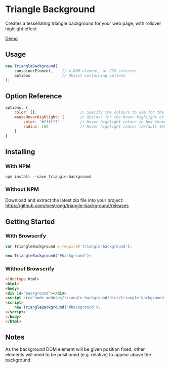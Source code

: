 # Triangle Background

Creates a tessellating triangle background for your web page, with rollover highlight effect

[Demo](http://joestrong.github.io/triangle-background)

## Usage

```JavaScript
new TriangleBackground(
    containerElement,    // A DOM element, or CSS selector
    options              // Object containing options
);
```

## Option Reference

```Javascript
options: {
    color: [],                   // Specify the colours to use for the triangles, must be an array of hexadecimal style colours, defaults to a selection of greys
    mouseHoverHighlight: {       // Options for the hover highlight effect, replace with false to disable
        color: '#ffffff'         // Hover highlight colour in hex format (default '#ffffff')
        radius: 100              // Hover highlight radius (default 100)
    }
}
```

## Installing

### With NPM

```Shell
npm install --save triangle-background
```

### Without NPM

Download and extract the latest zip file into your project: https://github.com/joestrong/triangle-background/releases

## Getting Started

### With Browserify

```JavaScript
var TriangleBackground = require('triangle-background');

new TriangleBackground('#background');
```

### Without Browserify

```HTML
<!doctype html>
<html>
<body>
<div id="background"></div>
<script src="node_modules/triangle-background/dist/triangle-background.min.js"></script>
<script>
    new TriangleBackground('#background');
</script>
</body>
</html>
```

## Notes

As the background DOM element will be given position fixed, other elements will need to be positioned (e.g. relative) to appear above the background.
